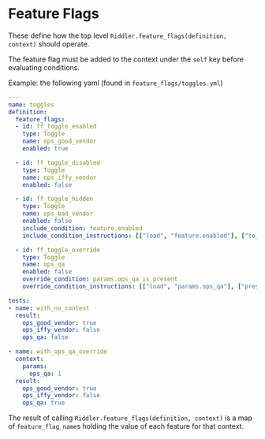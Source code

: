 # Feature Flags

These define how the top level `Riddler.feature_flags(definition, context)` should operate.

The feature flag must be added to the context under the `self` key before evaluating conditions.

Example: the following yaml (found in `feature_flags/toggles.yml`)

```yaml
---
name: toggles
definition:
  feature_flags:
  - id: ff_toggle_enabled
    type: Toggle
    name: ops_good_vendor
    enabled: true

  - id: ff_toggle_disabled
    type: Toggle
    name: ops_iffy_vendor
    enabled: false

  - id: ff_toggle_hidden
    type: Toggle
    name: ops_bad_vendor
    enabled: false
    include_condition: feature.enabled
    include_condition_instructions: [["load", "feature.enabled"], ["to_bool"]]

  - id: ff_toggle_override
    type: Toggle
    name: ops_qa
    enabled: false
    override_condition: params.ops_qa is present
    override_condition_instructions: [["load", "params.ops_qa"], ["present"]]

tests:
- name: with_no_context
  result:
    ops_good_vendor: true
    ops_iffy_vendor: false
    ops_qa: false

- name: with_ops_qa_override
  context:
    params:
      ops_qa: 1
  result:
    ops_good_vendor: true
    ops_iffy_vendor: false
    ops_qa: true
```

The result of calling `Riddler.feature_flags(definition, context)` is a map of
`feature_flag_name`s holding the value of each feature for that context.
